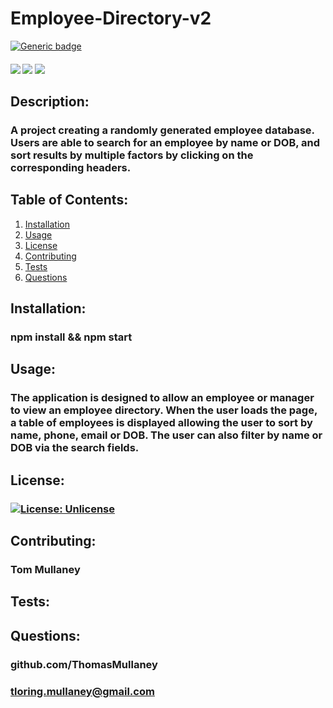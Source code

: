 # Employee-Directory-v2
[![Generic badge](https://img.shields.io/badge/<SUBJECT>-<STATUS>-<COLOR>.svg)](https://shields.io/)
<div>
    <h4>
    </a>
    <a href="https://github.com/ThomasMullaney/Employee-Directory-v2/stargazers"><img src="https://img.shields.io/github/stars/ThomasMullaney/Employee-Directory-v2.svg?style=plasticr"/></a>
    <a href="https://github.com/ThomasMullaney/Employee-Directory-v2/commits/master"><img src="https://img.shields.io/github/last-commit/ThomasMullaney/Employee-Directory-v2.svg?style=plasticr"/></a>
        <a href="https://github.com/ThomasMullaney/Employee-Directory-v2/commits/master"><img src="https://img.shields.io/github/commit-activity/y/ThomasMullaney/Employee-Directory-v2.svg?style=plasticr"/></a>
    </h4>
</div>



## Description:
### A project creating a randomly generated employee database. Users are able to search for an employee by name or DOB, and sort results by multiple factors by clicking on the corresponding headers.

## Table of Contents:
     
1. [Installation](#installation)
2. [Usage](#usage)
3. [License](#license)
4. [Contributing](#contributing)
5. [Tests](#tests)
6. [Questions](#questions) 

## Installation: 
### npm install && npm start

## Usage:
### The application is designed to allow an employee or manager to view an employee directory. When the user loads the page, a table of employees is displayed allowing the user to sort by name, phone, email or DOB. The user can also filter by name or DOB via the search fields.

## License:
### [![License: Unlicense](https://img.shields.io/badge/license-Unlicense-blue.svg)](http://unlicense.org/)
    
## Contributing:
### Tom Mullaney

## Tests:
### 

    
## Questions:
### github.com/ThomasMullaney
### tloring.mullaney@gmail.com
    
